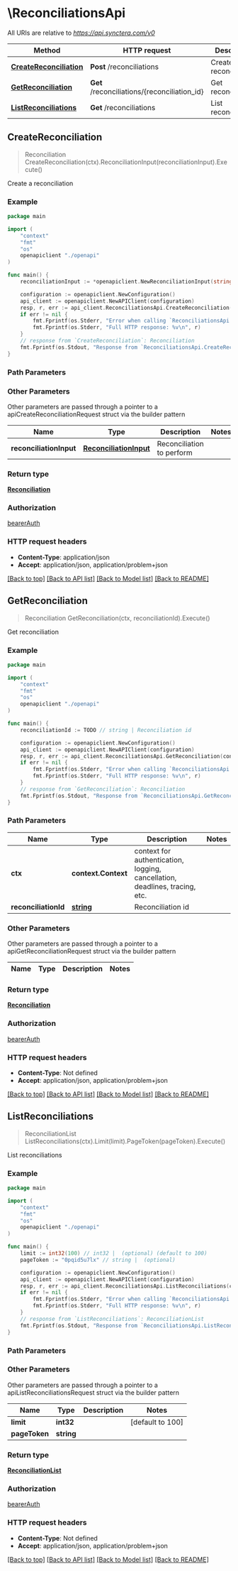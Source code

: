 # \ReconciliationsApi

All URIs are relative to *https://api.synctera.com/v0*

Method | HTTP request | Description
------------- | ------------- | -------------
[**CreateReconciliation**](ReconciliationsApi.md#CreateReconciliation) | **Post** /reconciliations | Create a reconciliation
[**GetReconciliation**](ReconciliationsApi.md#GetReconciliation) | **Get** /reconciliations/{reconciliation_id} | Get reconciliation
[**ListReconciliations**](ReconciliationsApi.md#ListReconciliations) | **Get** /reconciliations | List reconciliations



## CreateReconciliation

> Reconciliation CreateReconciliation(ctx).ReconciliationInput(reconciliationInput).Execute()

Create a reconciliation



### Example

```go
package main

import (
    "context"
    "fmt"
    "os"
    openapiclient "./openapi"
)

func main() {
    reconciliationInput := *openapiclient.NewReconciliationInput(string(123), "ga89sh3paxj3h8") // ReconciliationInput | Reconciliation to perform (optional)

    configuration := openapiclient.NewConfiguration()
    api_client := openapiclient.NewAPIClient(configuration)
    resp, r, err := api_client.ReconciliationsApi.CreateReconciliation(context.Background()).ReconciliationInput(reconciliationInput).Execute()
    if err != nil {
        fmt.Fprintf(os.Stderr, "Error when calling `ReconciliationsApi.CreateReconciliation``: %v\n", err)
        fmt.Fprintf(os.Stderr, "Full HTTP response: %v\n", r)
    }
    // response from `CreateReconciliation`: Reconciliation
    fmt.Fprintf(os.Stdout, "Response from `ReconciliationsApi.CreateReconciliation`: %v\n", resp)
}
```

### Path Parameters



### Other Parameters

Other parameters are passed through a pointer to a apiCreateReconciliationRequest struct via the builder pattern


Name | Type | Description  | Notes
------------- | ------------- | ------------- | -------------
 **reconciliationInput** | [**ReconciliationInput**](ReconciliationInput.md) | Reconciliation to perform | 

### Return type

[**Reconciliation**](Reconciliation.md)

### Authorization

[bearerAuth](../README.md#bearerAuth)

### HTTP request headers

- **Content-Type**: application/json
- **Accept**: application/json, application/problem+json

[[Back to top]](#) [[Back to API list]](../README.md#documentation-for-api-endpoints)
[[Back to Model list]](../README.md#documentation-for-models)
[[Back to README]](../README.md)


## GetReconciliation

> Reconciliation GetReconciliation(ctx, reconciliationId).Execute()

Get reconciliation



### Example

```go
package main

import (
    "context"
    "fmt"
    "os"
    openapiclient "./openapi"
)

func main() {
    reconciliationId := TODO // string | Reconciliation id

    configuration := openapiclient.NewConfiguration()
    api_client := openapiclient.NewAPIClient(configuration)
    resp, r, err := api_client.ReconciliationsApi.GetReconciliation(context.Background(), reconciliationId).Execute()
    if err != nil {
        fmt.Fprintf(os.Stderr, "Error when calling `ReconciliationsApi.GetReconciliation``: %v\n", err)
        fmt.Fprintf(os.Stderr, "Full HTTP response: %v\n", r)
    }
    // response from `GetReconciliation`: Reconciliation
    fmt.Fprintf(os.Stdout, "Response from `ReconciliationsApi.GetReconciliation`: %v\n", resp)
}
```

### Path Parameters


Name | Type | Description  | Notes
------------- | ------------- | ------------- | -------------
**ctx** | **context.Context** | context for authentication, logging, cancellation, deadlines, tracing, etc.
**reconciliationId** | [**string**](.md) | Reconciliation id | 

### Other Parameters

Other parameters are passed through a pointer to a apiGetReconciliationRequest struct via the builder pattern


Name | Type | Description  | Notes
------------- | ------------- | ------------- | -------------


### Return type

[**Reconciliation**](Reconciliation.md)

### Authorization

[bearerAuth](../README.md#bearerAuth)

### HTTP request headers

- **Content-Type**: Not defined
- **Accept**: application/json, application/problem+json

[[Back to top]](#) [[Back to API list]](../README.md#documentation-for-api-endpoints)
[[Back to Model list]](../README.md#documentation-for-models)
[[Back to README]](../README.md)


## ListReconciliations

> ReconciliationList ListReconciliations(ctx).Limit(limit).PageToken(pageToken).Execute()

List reconciliations



### Example

```go
package main

import (
    "context"
    "fmt"
    "os"
    openapiclient "./openapi"
)

func main() {
    limit := int32(100) // int32 |  (optional) (default to 100)
    pageToken := "0pqid5u7lx" // string |  (optional)

    configuration := openapiclient.NewConfiguration()
    api_client := openapiclient.NewAPIClient(configuration)
    resp, r, err := api_client.ReconciliationsApi.ListReconciliations(context.Background()).Limit(limit).PageToken(pageToken).Execute()
    if err != nil {
        fmt.Fprintf(os.Stderr, "Error when calling `ReconciliationsApi.ListReconciliations``: %v\n", err)
        fmt.Fprintf(os.Stderr, "Full HTTP response: %v\n", r)
    }
    // response from `ListReconciliations`: ReconciliationList
    fmt.Fprintf(os.Stdout, "Response from `ReconciliationsApi.ListReconciliations`: %v\n", resp)
}
```

### Path Parameters



### Other Parameters

Other parameters are passed through a pointer to a apiListReconciliationsRequest struct via the builder pattern


Name | Type | Description  | Notes
------------- | ------------- | ------------- | -------------
 **limit** | **int32** |  | [default to 100]
 **pageToken** | **string** |  | 

### Return type

[**ReconciliationList**](ReconciliationList.md)

### Authorization

[bearerAuth](../README.md#bearerAuth)

### HTTP request headers

- **Content-Type**: Not defined
- **Accept**: application/json, application/problem+json

[[Back to top]](#) [[Back to API list]](../README.md#documentation-for-api-endpoints)
[[Back to Model list]](../README.md#documentation-for-models)
[[Back to README]](../README.md)

